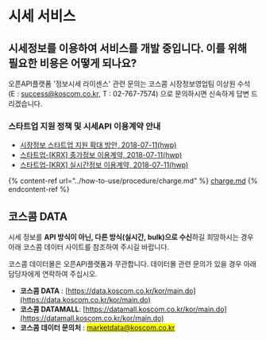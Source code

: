# 시세 서비스

## 시세정보를 이용하여 서비스를 개발 중입니다. 이를 위해 필요한 비용은 어떻게 되나요?

오픈API플랫폼 '정보시세 라이센스' 관련 문의는 코스콤 시장정보영업팀 이상원 수석 (E : [success@koscom.co.kr](mailto:success@koscom.co.kr), T : 02-767-7574) 으로 문의하시면 신속하게 답변 드리겠습니다.

### &#x20;  **스타트업 지원 정책 및 시세API 이용계약 안내**

* &#x20;[시장정보 스타트업 지원 확대 방안, 2018-07-11(hwp)](https://developers.koscom.co.kr/resources/documentation/Support\_Startup\_Plan-Market\_Information\_180702.hwp)
* &#x20;[스타트업-\[KRX\] 종가정보 이용계약, 2018-07-11(hwp)](https://developers.koscom.co.kr/resources/documentation/Contract\_Startup\_\[KRX]ClosingPrice.hwp)
* &#x20;[스타트업-\[KRX\] 실시간정보 이용계약, 2018-07-11(hwp)](https://developers.koscom.co.kr/resources/documentation/Contract\_Startup\_\[KRX]RealTime.hwp)

{% content-ref url="../how-to-use/procedure/charge.md" %}
[charge.md](../how-to-use/procedure/charge.md)
{% endcontent-ref %}

## 코스콤 DATA

시세 정보를 **API 방식이 아닌, 다른 방식(실시간, bulk)으로 수신**하길 희망하시는 경우 아래 코스콤 데이터 사이트를 참조하여 주시길 바랍니다.&#x20;

코스콤 데이터몰은 오픈API플랫폼과 무관합니다. 데이터몰 관련 문의가 있을 경우 아래 담당자에게 연락하여 주십시오.

* **코스콤 DATA** : [https://data.koscom.co.kr/kor/main.do](https://data.koscom.co.kr/kor/main.do)
* **코스콤 DATAMALL**: [https://datamall.koscom.co.kr/kor/main.do](https://datamall.koscom.co.kr/kor/main.do)
* **코스콤 데이터 문의처** : <mark style="color:blue;">marketdata@koscom.co.kr</mark>&#x20;

